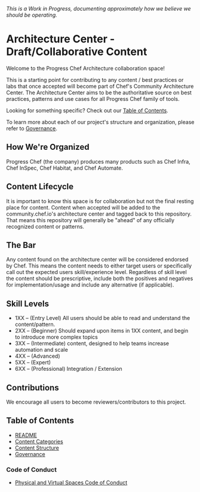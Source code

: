 _This is a Work in Progress, documenting approximately how we believe we should be operating._

# Architecture Center - Draft/Collaborative Content

Welcome to the Progress Chef Architecture collaboration space!

This is a starting point for contributing to any content / best practices or labs that once accepted will become part of Chef's Community Architecture Center.  The Architecture Center aims to be the authoritative source on best practices, patterns and use cases for all Progress Chef family of tools.

Looking for something specific? Check out our [Table of Contents](#table-of-contents).

To learn more about each of our project's structure and organization, please refer to [Governance](./GOVERNANCE.md).

## How We're Organized

Progress Chef (the company) produces many products such as Chef Infra, Chef InSpec, Chef Habitat, and Chef Automate.

## Content Lifecycle

It is important to know this space is for collaboration but not the final resting place for content. Content when accepted will be added to the community.chef.io's architecture center and tagged back to this repository. That means this repository will generally be "ahead" of any officially recognized content or patterns. 

## The Bar

Any content found on the architecture center will be considered endorsed by Chef.  This means the content needs to either target users or specifically call out the expected users skill/experience level. Regardless of skill level the content should be prescriptive, include both the positives and negatives for implementation/usage and include any alternative (if applicable).

## Skill Levels
- 1XX – (Entry Level) All users should be able to read and understand the content/pattern.
- 2XX – (Beginner) Should expand upon items in 1XX content, and begin to introduce more complex topics
- 3XX – (Intermediate) content, designed to help teams increase automation and scale
- 4XX – (Advanced) 
- 5XX – (Expert)
- 6XX – (Professional) Integration / Extension

## Contributions

We encourage all users to become reviewers/contributors to this project. 

## Table of Contents

- [README](./README.md)
- [Content Categories](./CATEGORIES.md)
- [Content Structure](./STRUCTURE.md)
- [Governance](./GOVERNANCE.md)

### Code of Conduct

- [Physical and Virtual Spaces Code of Conduct](./CODE_OF_CONDUCT.md)


